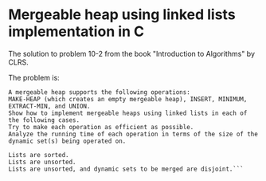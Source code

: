 # Mergeable heap using linked lists implementation in C
 
The solution to problem 10-2 from the book "Introduction to Algorithms" by CLRS.

The problem is:
```
A mergeable heap supports the following operations:
MAKE-HEAP (which creates an empty mergeable heap), INSERT, MINIMUM, EXTRACT-MIN, and UNION.
Show how to implement mergeable heaps using linked lists in each of the following cases.
Try to make each operation as efficient as possible.
Analyze the running time of each operation in terms of the size of the dynamic set(s) being operated on.

Lists are sorted.
Lists are unsorted.
Lists are unsorted, and dynamic sets to be merged are disjoint.```
